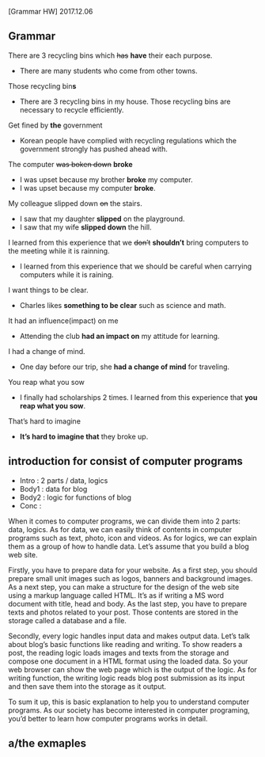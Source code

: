 [Grammar HW] 2017.12.06

## Grammar
There are 3 recycling bins which ~~has~~ **have** their each purpose. 
- There are many students who come from other towns.

Those recycling bin**s**
- There are 3 recycling bins in my house. Those recycling bins are necessary to recycle efficiently.

Get fined by **the** government
- Korean people have complied with recycling regulations which the government strongly has pushed ahead with.

The computer ~~was boken down~~ **broke**
- I was upset because my brother **broke** my computer. 
- I was upset because my computer **broke**.

My colleague slipped down ~~on~~ the stairs. 
- I saw that my daughter **slipped** on the playground.
- I saw that my wife **slipped down** the hill.

I learned from this experience that we ~~don’t~~ **shouldn’t** bring computers to the meeting while it is rainning.
- I learned from this experience that we should be careful when carrying computers while it is raining.

I want things to be clear.
- Charles likes **something to be clear** such as science and math.

It had an influence(impact) on me
- Attending the club **had an impact on** my attitude for learning.

I had a change of mind.
- One day before our trip, she **had a change of mind** for traveling.

You reap what you sow
- I finally had scholarships 2 times. I learned from this experience that **you reap what you sow**.

That’s hard to imagine
- **It’s hard to imagine that** they broke up.

## introduction for consist of  computer programs
- Intro : 2 parts / data, logics
- Body1 : data for blog
- Body2 : logic for functions of blog
- Conc :

When it comes to computer programs, we can divide them into 2 parts: data, logics. As for data, we can easily think of contents in computer programs such as text, photo, icon and videos. As for logics, we can explain them as a group of how to handle data. Let’s assume that you build a blog web site. 

Firstly, you have to prepare data for your website.  As a first step, you should prepare small unit images such as logos, banners and background images. As a next step, you can make a structure for the design of the web site using a markup language called HTML. It’s as if writing a MS word document with title, head and body. As the last step, you have to prepare texts and photos related to your post. Those contents are stored in the storage called a database and a file.

Secondly, every logic handles input data and makes output data. Let’s talk about blog’s basic functions like reading and writing. To show readers a post, the reading logic loads images and texts from the storage and compose one document in a HTML format using the loaded data. So your web browser can show the web page which is the output of the logic. As for writing function, the writing logic reads blog post submission as its input and then save them into the storage as it output.

To sum it up, this is basic explanation to help you to understand computer programs. As our society has become interested in computer programing, you’d better to learn how computer programs works in detail.


## a/the exmaples


